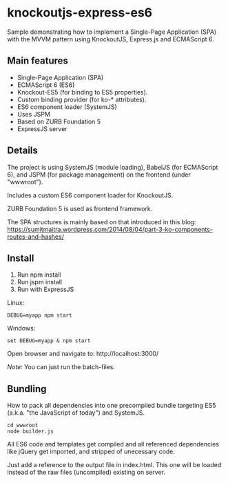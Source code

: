# knockoutjs-express-es6
Sample demonstrating how to implement a Single-Page Application (SPA) with the MVVM pattern using KnockoutJS, Express.js and ECMAScript 6.

## Main features ##

* Single-Page Application (SPA)
* ECMAScript 6 (ES6)
* Knockout-ES5 (for binding to ES5 properties). 
* Custom binding provider (for ko-* attributes).
* ES6 component loader (SystemJS)
* Uses JSPM
* Based on ZURB Foundation 5
* ExpressJS server

## Details ##

The project is using SystemJS (module loading), BabelJS (for ECMAScript 6), and JSPM (for package management) on the frontend (under "wwwroot").

Includes a custom ES6 component loader for KnockoutJS.

ZURB Foundation 5 is used as frontend framework.

The SPA structures is mainly based on that introduced in this blog: https://sumitmaitra.wordpress.com/2014/08/04/part-3-ko-components-routes-and-hashes/

## Install ##

1. Run npm install
2. Run jspm install
3. Run with ExpressJS

Linux:

    DEBUG=myapp npm start
    
Windows:
  
    set DEBUG=myapp & npm start
    

Open browser and navigate to: http://localhost:3000/    

    
*Note:* You can just run the batch-files.

## Bundling ##

How to pack all dependencies into one precompiled bundle targeting ES5 (a.k.a. "the JavaScript of today") and SystemJS.

    cd wwwroot
    node builder.js
    
All ES6 code and templates get compiled and all referenced dependencies like jQuery get imported, and stripped of unecessary code.

Just add a reference to the output file in index.html. This one will be loaded instead of the raw files (uncompiled) existing on server.
